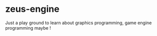 # zeus-engine
Just a play ground to learn about graphics programming, game engine programming maybe !
